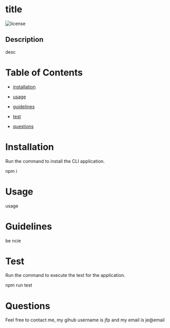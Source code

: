 
# title
![license](https://img.shields.io/badge/license-MIT-purple.svg)
## Description
desc
    
# Table of Contents
    
* [installation](#installation)
    
* [usage](#usage)
    
* [guidelines](#guidelines)
    
* [test](#test)

* [questions](#questions)

# Installation
    
Run the command to install the CLI application.

npm i
    
# Usage
    
usage
    
# Guidelines
    
be ncie 
    
# Test
    
Run the command to execute the test for the application. 

npm run test

# Questions

Feel free to contact me, my gihub username is jfp and my email is je@email

